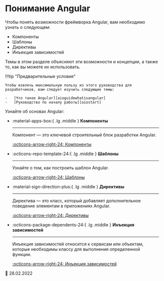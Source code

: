 # Понимание Angular

Чтобы понять возможности фреймворка Angular, вам необходимо узнать о следующем:

-   Компоненты
-   Шаблоны
-   Директивы
-   Инъекция зависимостей

Темы в этом разделе объясняют эти возможности и концепции, а также то, как вы можете их использовать.

!!!tip "Предварительные условия"

    Чтобы извлечь максимальную пользу из этого руководства для разработчиков, вам следует изучить следующие темы:

    -   [Что такое Angular][aioguidewhatisangular]
    -   [Руководство по началу работы][aiostart]

Узнайте об основах Angular:

<div class="grid cards" markdown>

-   :material-apps-box:{ .lg .middle } **Компоненты**

    ***

    Компонент — это ключевой строительный блок разработки Angular.

    [:octicons-arrow-right-24: Компоненты](component-overview.md)

-   :octicons-repo-template-24:{ .lg .middle } **Шаблоны**

    ***

    Узнайте о том, как построить шаблон Angular.

    [:octicons-arrow-right-24: Шаблоны](template-syntax.md)

-   :material-sign-direction-plus:{ .lg .middle } **Директивы**

    ***

    Директива — это класс, который добавляет дополнительное поведение элементам в приложениях Angular.

    [:octicons-arrow-right-24: Директивы](built-in-directives.md)

-   :octicons-package-dependents-24:{ .lg .middle } **Инъекция зависимостей**

    ***

    Инъекция зависимостей относится к сервисам или объектам, которые необходимы классу для выполнения определенной функции.

    [:octicons-arrow-right-24: Инъекция зависимостей](dependency-injection.md)

</div>

<!-- links -->

[aioguidewhatisangular]: what-is-angular.md
[aiostart]: start.md

<!-- external links -->

<!-- end links -->

:date: 28.02.2022
